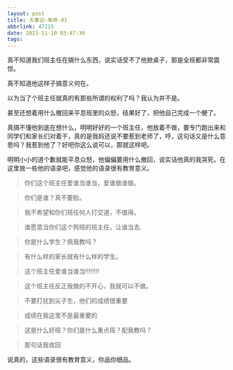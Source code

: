 ```yaml
---
layout: post
title: 大事记-朱烨-01
abbrlink: 47225
date: 2023-11-10 03:47:30
tags:
---
```


真不知道我们班主任在搞什么东西，说实话受不了他掀桌子，那是全班都非常震惊。

真不知道他这样子搞意义何在。

以为当了个班主任就真的有那些所谓的权利了吗？我认为并不是。

甚至还想着用什么撤回来平息班里的众怒，结果好了，把他自己完成一个梗了。

真搞不懂他到底在想什么，明明好好的一个班主任，他放着不做，要专门跑出来和同学们和家长们对着干，真的是我妈还说不要惹到老师了，哼，这句话又是什么意思吗？我惹到他了？好吧你这么说可以，那就这样吧。

明明小小的道个歉就能平息众怒，他偏偏要用什么撤回，说实话他真的我哭死。在这里放一些他的语录吧，感觉他的语录很有教育意义。

>你们这个班主任爱谁当谁当，爱谁做谁做。

>你们是谁？真不要脸。

>我不希望和你们班任何人打交道，不值得。

>谁愿意当你们这个狗班的班主任，让谁当去.

>你是什么学生？佩我教吗？

>有什么样的家长就有什么样的学生。

>这个班主任爱谁当谁当!!!!!!!!

>这个班主任反正我做的不开心，我就可以不做。

>不要打扰到尖子生，他们的成绩很重要

>成绩在我这里不是最重要的

>这是什么好班？你们是什么重点班？配我教吗？

>那句话我收回

说真的，这些语录很有教育意义，你品你细品。